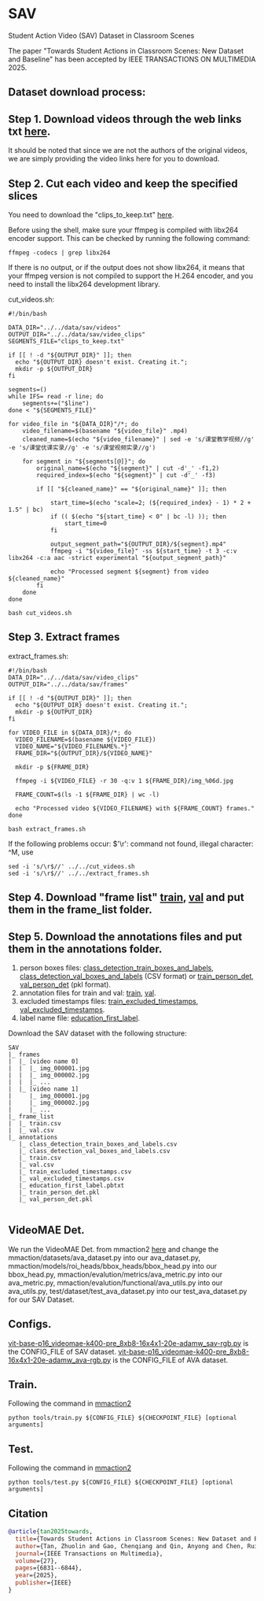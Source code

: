 # SAV
Student Action Video (SAV) Dataset in Classroom Scenes

The paper "Towards Student Actions in Classroom Scenes: New Dataset and Baseline" has been accepted by IEEE TRANSACTIONS ON MULTIMEDIA 2025.

## Dataset download process:
## Step 1. Download videos through the web links txt [here](https://drive.google.com/file/d/1S4EONu-faoUxy8y_dIYIqM5LOfyTlGNP/view?usp=sharing).
It should be noted that since we are not the authors of the original videos, we are simply providing the video links here for you to download.

## Step 2. Cut each video and keep the specified slices

You need to download the "clips_to_keep.txt" [here](https://drive.google.com/file/d/1Z3x-farXpzLt7Q3nGSpq5sH_DzVCq-TD/view?usp=drive_link).

Before using the shell, make sure your ffmpeg is compiled with libx264 encoder support. This can be checked by running the following command:
```
ffmpeg -codecs | grep libx264
```
If there is no output, or if the output does not show libx264, it means that your ffmpeg version is not compiled to support the H.264 encoder, and you need to install the libx264 development library.

cut_videos.sh:
```
#!/bin/bash

DATA_DIR="../../data/sav/videos"
OUTPUT_DIR="../../data/sav/video_clips"
SEGMENTS_FILE="clips_to_keep.txt"

if [[ ! -d "${OUTPUT_DIR}" ]]; then
  echo "${OUTPUT_DIR} doesn't exist. Creating it.";
  mkdir -p ${OUTPUT_DIR}
fi

segments=()
while IFS= read -r line; do
    segments+=("$line")
done < "${SEGMENTS_FILE}"

for video_file in "${DATA_DIR}"/*; do
    video_filename=$(basename "${video_file}" .mp4)
    cleaned_name=$(echo "${video_filename}" | sed -e 's/课堂教学视频//g' -e 's/课堂优课实录//g' -e 's/课堂视频实录//g')

    for segment in "${segments[@]}"; do
        original_name=$(echo "${segment}" | cut -d'_' -f1,2)
        required_index=$(echo "${segment}" | cut -d'_' -f3)

        if [[ "${cleaned_name}" == "${original_name}" ]]; then

            start_time=$(echo "scale=2; (${required_index} - 1) * 2 + 1.5" | bc)
            if (( $(echo "${start_time} < 0" | bc -l) )); then
                start_time=0
            fi

            output_segment_path="${OUTPUT_DIR}/${segment}.mp4"
            ffmpeg -i "${video_file}" -ss ${start_time} -t 3 -c:v libx264 -c:a aac -strict experimental "${output_segment_path}"
            
            echo "Processed segment ${segment} from video ${cleaned_name}"
        fi
    done
done
```

```
bash cut_videos.sh
```

## Step 3. Extract frames

extract_frames.sh:
```
#!/bin/bash
DATA_DIR="../../data/sav/video_clips"
OUTPUT_DIR="../../data/sav/frames"

if [[ ! -d "${OUTPUT_DIR}" ]]; then
  echo "${OUTPUT_DIR} doesn't exist. Creating it.";
  mkdir -p ${OUTPUT_DIR}
fi

for VIDEO_FILE in ${DATA_DIR}/*; do
  VIDEO_FILENAME=$(basename ${VIDEO_FILE})
  VIDEO_NAME="${VIDEO_FILENAME%.*}"
  FRAME_DIR="${OUTPUT_DIR}/${VIDEO_NAME}"

  mkdir -p ${FRAME_DIR}

  ffmpeg -i ${VIDEO_FILE} -r 30 -q:v 1 ${FRAME_DIR}/img_%06d.jpg

  FRAME_COUNT=$(ls -1 ${FRAME_DIR} | wc -l)

  echo "Processed video ${VIDEO_FILENAME} with ${FRAME_COUNT} frames."
done
```

```
bash extract_frames.sh
```
If the following problems occur: $'\r': command not found, illegal character: ^M,
use 
```
sed -i 's/\r$//' ../../cut_videos.sh
sed -i 's/\r$//' ../../extract_frames.sh
```

## Step 4. Download "frame list" [train](https://drive.google.com/file/d/1UHlhz6p7-UMy82sy5DBdcrCCBW483fp8/view?usp=drive_link), [val](https://drive.google.com/file/d/1fx7adqC6MiKdQdB3tlGVZkLEpYokUqOS/view?usp=drive_link) and put them in the frame_list folder.

## Step 5. Download the annotations files and put them in the annotations folder.
1. person boxes files: [class_detection_train_boxes_and_labels](https://drive.google.com/file/d/1QI169QjUKZN0PcMzSnTLTQqL7VOZwNOX/view?usp=drive_link), [class_detection_val_boxes_and_labels](https://drive.google.com/file/d/1tf2Fyu1Kl_k55kxsHeLWOlYiz3DLK0MQ/view?usp=drive_link) (CSV format) or [train_person_det](https://drive.google.com/file/d/1EE0q6baN8QiMvKVbSdlHTf_KZcqGHhD7/view?usp=drive_link), [val_person_det](https://drive.google.com/file/d/1T-y1z1bZz8421gdFR6x81WtvxQy9bHRg/view?usp=drive_link) (pkl format).
2. annotation files for train and val: [train](https://drive.google.com/file/d/1rHToVI9pmAqzFdrNJ-o2P_9pzLzYIcLh/view?usp=drive_link), [val](https://drive.google.com/file/d/1lfWBtmJ98cd0xWNqyq0Ax888ZmdZ0p4L/view?usp=drive_link).
3. excluded timestamps files: [train_excluded_timestamps](https://drive.google.com/file/d/1f4OGziejZfpckjNzrzrAeFxJbt0zMEa-/view?usp=drive_link), [val_excluded_timestamps](https://drive.google.com/file/d/1JRLGNTgEKT75ItPO4SBaoLkl7VT6I0Iq/view?usp=drive_link).
4. label name file: [education_first_label](https://drive.google.com/file/d/1bRS5ia_9UUlBTRNuGvc8jBFv3lHLSseg/view?usp=drive_link).

Download the SAV dataset with the following structure:

```
SAV
|_ frames
|  |_ [video name 0]
|  |  |_ img_000001.jpg
|  |  |_ img_000002.jpg
|  |  |_ ...
|  |_ [video name 1]
|     |_ img_000001.jpg
|     |_ img_000002.jpg
|     |_ ...
|_ frame_list
|  |_ train.csv
|  |_ val.csv
|_ annotations
   |_ class_detection_train_boxes_and_labels.csv
   |_ class_detection_val_boxes_and_labels.csv
   |_ train.csv
   |_ val.csv
   |_ train_excluded_timestamps.csv
   |_ val_excluded_timestamps.csv
   |_ education_first_label.pbtxt
   |_ train_person_det.pkl
   |_ val_person_det.pkl


```

## VideoMAE Det.
We run the VideoMAE Det. from mmaction2 [here](https://github.com/open-mmlab/mmaction2) and change the mmaction/datasets/ava_dataset.py into our ava_dataset.py, mmaction/models/roi_heads/bbox_heads/bbox_head.py into our bbox_head.py, mmaction/evalution/metrics/ava_metric.py into our ava_metric.py,  mmaction/evalution/functional/ava_utils.py into our ava_utils.py, test/dataset/test_ava_dataset.py into our test_ava_dataset.py for our SAV Dataset.

## Configs.
[vit-base-p16_videomae-k400-pre_8xb8-16x4x1-20e-adamw_sav-rgb.py](https://github.com/Ritatanz/SAV/blob/main/vit-base-p16_videomae-k400-pre_8xb8-16x4x1-20e-adamw_sav-rgb.py) is the CONFIG_FILE of SAV dataset.
[vit-base-p16_videomae-k400-pre_8xb8-16x4x1-20e-adamw_ava-rgb.py](https://github.com/Ritatanz/SAV/blob/main/vit-base-p16_videomae-k400-pre_8xb8-16x4x1-20e-adamw_ava-rgb.py) is the CONFIG_FILE of AVA dataset.

## Train.
Following the command in [mmaction2](https://github.com/open-mmlab/mmaction2/tree/main/configs/detection/videomae)
```shell
python tools/train.py ${CONFIG_FILE} ${CHECKPOINT_FILE} [optional arguments]
```

## Test.
Following the command in [mmaction2](https://github.com/open-mmlab/mmaction2/tree/main/configs/detection/videomae)
```shell
python tools/test.py ${CONFIG_FILE} ${CHECKPOINT_FILE} [optional arguments]
```

## Citation

```BibTeX
@article{tan2025towards,
  title={Towards Student Actions in Classroom Scenes: New Dataset and Baseline},
  author={Tan, Zhuolin and Gao, Chenqiang and Qin, Anyong and Chen, Ruixin and Song, Tiecheng and Yang, Feng and Meng, Deyu},
  journal={IEEE Transactions on Multimedia},
  volume={27},
  pages={6831--6844},
  year={2025},
  publisher={IEEE}
}
```
